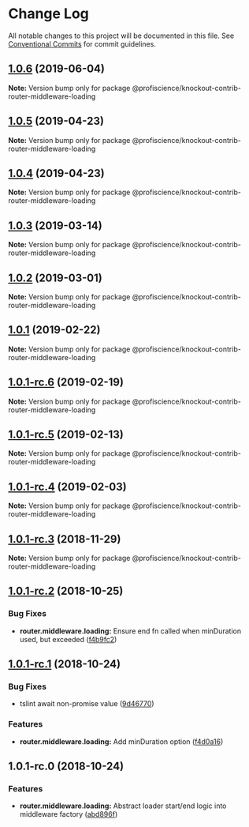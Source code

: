 # Change Log

All notable changes to this project will be documented in this file.
See [Conventional Commits](https://conventionalcommits.org) for commit guidelines.

## [1.0.6](https://github.com/Profiscience/knockout-contrib/compare/@profiscience/knockout-contrib-router-middleware-loading@1.0.5...@profiscience/knockout-contrib-router-middleware-loading@1.0.6) (2019-06-04)

**Note:** Version bump only for package @profiscience/knockout-contrib-router-middleware-loading

## [1.0.5](https://github.com/Profiscience/knockout-contrib/compare/@profiscience/knockout-contrib-router-middleware-loading@1.0.4...@profiscience/knockout-contrib-router-middleware-loading@1.0.5) (2019-04-23)

**Note:** Version bump only for package @profiscience/knockout-contrib-router-middleware-loading

## [1.0.4](https://github.com/Profiscience/knockout-contrib/compare/@profiscience/knockout-contrib-router-middleware-loading@1.0.3...@profiscience/knockout-contrib-router-middleware-loading@1.0.4) (2019-04-23)

**Note:** Version bump only for package @profiscience/knockout-contrib-router-middleware-loading

## [1.0.3](https://github.com/Profiscience/knockout-contrib/compare/@profiscience/knockout-contrib-router-middleware-loading@1.0.2...@profiscience/knockout-contrib-router-middleware-loading@1.0.3) (2019-03-14)

**Note:** Version bump only for package @profiscience/knockout-contrib-router-middleware-loading

## [1.0.2](https://github.com/Profiscience/knockout-contrib/compare/@profiscience/knockout-contrib-router-middleware-loading@1.0.1...@profiscience/knockout-contrib-router-middleware-loading@1.0.2) (2019-03-01)

**Note:** Version bump only for package @profiscience/knockout-contrib-router-middleware-loading

## [1.0.1](https://github.com/Profiscience/knockout-contrib/compare/@profiscience/knockout-contrib-router-middleware-loading@1.0.1-rc.6...@profiscience/knockout-contrib-router-middleware-loading@1.0.1) (2019-02-22)

**Note:** Version bump only for package @profiscience/knockout-contrib-router-middleware-loading

## [1.0.1-rc.6](https://github.com/Profiscience/knockout-contrib/compare/@profiscience/knockout-contrib-router-middleware-loading@1.0.1-rc.5...@profiscience/knockout-contrib-router-middleware-loading@1.0.1-rc.6) (2019-02-19)

**Note:** Version bump only for package @profiscience/knockout-contrib-router-middleware-loading

## [1.0.1-rc.5](https://github.com/Profiscience/knockout-contrib/compare/@profiscience/knockout-contrib-router-middleware-loading@1.0.1-rc.4...@profiscience/knockout-contrib-router-middleware-loading@1.0.1-rc.5) (2019-02-13)

**Note:** Version bump only for package @profiscience/knockout-contrib-router-middleware-loading

## [1.0.1-rc.4](https://github.com/Profiscience/knockout-contrib/compare/@profiscience/knockout-contrib-router-middleware-loading@1.0.1-rc.3...@profiscience/knockout-contrib-router-middleware-loading@1.0.1-rc.4) (2019-02-03)

**Note:** Version bump only for package @profiscience/knockout-contrib-router-middleware-loading

## [1.0.1-rc.3](https://github.com/Profiscience/knockout-contrib/compare/@profiscience/knockout-contrib-router-middleware-loading@1.0.1-rc.2...@profiscience/knockout-contrib-router-middleware-loading@1.0.1-rc.3) (2018-11-29)

**Note:** Version bump only for package @profiscience/knockout-contrib-router-middleware-loading

## [1.0.1-rc.2](https://github.com/Profiscience/knockout-contrib/compare/@profiscience/knockout-contrib-router-middleware-loading@1.0.1-rc.1...@profiscience/knockout-contrib-router-middleware-loading@1.0.1-rc.2) (2018-10-25)

### Bug Fixes

- **router.middleware.loading:** Ensure end fn called when minDuration used, but exceeded ([f4b9fc2](https://github.com/Profiscience/knockout-contrib/commit/f4b9fc2))

## [1.0.1-rc.1](https://github.com/Profiscience/knockout-contrib/compare/@profiscience/knockout-contrib-router-middleware-loading@1.0.1-rc.0...@profiscience/knockout-contrib-router-middleware-loading@1.0.1-rc.1) (2018-10-24)

### Bug Fixes

- tslint await non-promise value ([9d46770](https://github.com/Profiscience/knockout-contrib/commit/9d46770))

### Features

- **router.middleware.loading:** Add minDuration option ([f4d0a16](https://github.com/Profiscience/knockout-contrib/commit/f4d0a16))

## 1.0.1-rc.0 (2018-10-24)

### Features

- **router.middleware.loading:** Abstract loader start/end logic into middleware factory ([abd896f](https://github.com/Profiscience/knockout-contrib/commit/abd896f))
